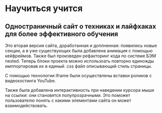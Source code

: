 # Научиться учится
## Одностраничный сайт о техниках и лайфхаках для более эффективного обучения

Это вторая версия сайта, доработанная и доплненная: появились новые секции, а в уже существующих была добавлена анимация с помощью кейфреймов. Также был произведен рефакторинг кода по системе БЭМ nested. Теперь блоки проекта можно использоать повторно единожды имппортировав их в единый .css файл описывающий стиль страницы.

С помощью технологии iframe были осуществлены вставки роликов с видеохостинга YouTube.

Также была добавлена интерактивность при наведении курсора мыши на сcылки: они становятся полупрозрачными. Это поможет пользователю понять с какими элементами сайта он может взаимодействовать.